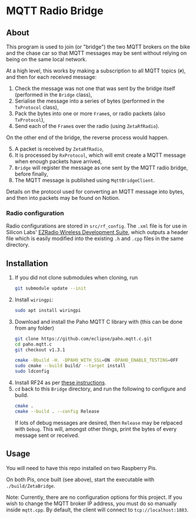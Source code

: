 # MQTT Radio Bridge


## About

This program is used to join (or "bridge") the two MQTT brokers on the bike and the chase car so that MQTT messages may be sent without relying on being on the same local network.

At a high level, this works by making a subscription to all MQTT topics (`#`), and then for each received message:

1. Check the message was not one that was sent by the bridge itself (performed in the `Bridge` class),
2. Serialise the message into a series of bytes (performed in the `TxProtocol` class),
3. Pack the bytes into one or more `Frame`s, or radio packets (also `TxProtocol`),
4. Send each of the `Frame`s over the radio (using `ZetaRfRadio`).

On the other end of the bridge, the reverse process would happen.

5. A packet is received by `ZetaRfRadio`,
6. It is processed by `RxProtocol`, which will emit create a MQTT message when enough packets have arrived,
7. `Bridge` will register the message as one sent by the MQTT radio bridge, before finally,
8. The MQTT message is published using `MqttBridgeClient`.

Details on the protocol used for converting an MQTT message into bytes, and then into packets may be found on Notion.

### Radio configuration

Radio configurations are stored in `src/rf_config`.
The `.xml` file is for use in Silicon Labs' [EZRadio Wireless Development Suite](https://www.silabs.com/products/development-tools/software/wireless-development-suite), which outputs a header file which is easily modified into the existing `.h` and `.cpp` files in the same directory.

## Installation

1. If you did not clone submodules when cloning, run
    ```bash
    git submodule update --init
    ```
2. Install `wiringpi`:
   ```bash
   sudo apt install wiringpi
   ```
3. Download and install the Paho MQTT C library with (this can be done from any folder)
    ```bash
    git clone https://github.com/eclipse/paho.mqtt.c.git
    cd paho.mqtt.c
    git checkout v1.3.1

    cmake -Bbuild -H. -DPAHO_WITH_SSL=ON -DPAHO_ENABLE_TESTING=OFF
    sudo cmake --build build/ --target install
    sudo ldconfig
    ```
4. Install RF24 as per [these instructions](https://nrf24.github.io/RF24/md_docs_linux_install.html).
5. `cd` back to this `Bridge` directory, and run the following to configure and build.
    ```bash
    cmake .
    cmake --build . --config Release
    ```
    If lots of debug messages are desired, then `Release` may be relpaced with `Debug`.
    This will, amongst other things, print the bytes of every message sent or received.

## Usage

You will need to have this repo installed on two Raspberry Pis.

On both Pis, once built (see above), start the executable with `./build/ZetaBridge`.

Note: Currently, there are no configuration options for this project.
If you wish to change the MQTT broker IP address, you must do so manually inside `mqtt.cpp`.
By default, the client will connect to `tcp://localhost:1883`.
